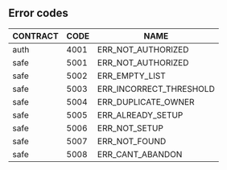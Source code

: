 ## Error codes
|CONTRACT|CODE|NAME|
|-|-|-|
|auth|4001|ERR_NOT_AUTHORIZED|
|safe|5001|ERR_NOT_AUTHORIZED|
|safe|5002|ERR_EMPTY_LIST|
|safe|5003|ERR_INCORRECT_THRESHOLD|
|safe|5004|ERR_DUPLICATE_OWNER|
|safe|5005|ERR_ALREADY_SETUP|
|safe|5006|ERR_NOT_SETUP|
|safe|5007|ERR_NOT_FOUND|
|safe|5008|ERR_CANT_ABANDON|